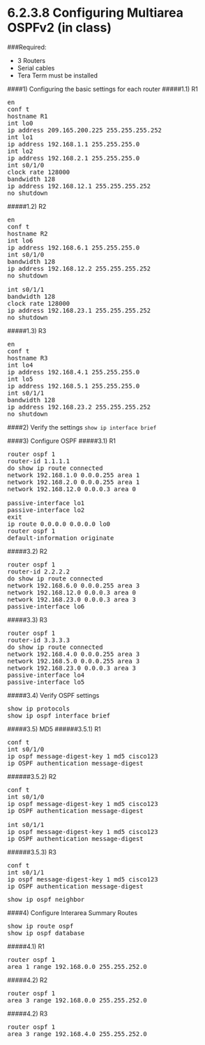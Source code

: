 # 6.2.3.8 Configuring Multiarea OSPFv2 (in class)

###Required:
- 3 Routers
- Serial cables
- Tera Term must be installed


####1) Configuring the basic settings for each router
#####1.1) R1
<pre>
en 
conf t
hostname R1
int lo0
ip address 209.165.200.225 255.255.255.252
int lo1
ip address 192.168.1.1 255.255.255.0
int lo2 
ip address 192.168.2.1 255.255.255.0
int s0/1/0
clock rate 128000
bandwidth 128
ip address 192.168.12.1 255.255.255.252
no shutdown
</pre>
#####1.2) R2
<pre>
en
conf t
hostname R2
int lo6
ip address 192.168.6.1 255.255.255.0
int s0/1/0
bandwidth 128
ip address 192.168.12.2 255.255.255.252
no shutdown

int s0/1/1
bandwidth 128
clock rate 128000
ip address 192.168.23.1 255.255.255.252
no shutdown
</pre>

#####1.3) R3
<pre>
en
conf t
hostname R3
int lo4 
ip address 192.168.4.1 255.255.255.0
int lo5
ip address 192.168.5.1 255.255.255.0
int s0/1/1
bandwidth 128
ip address 192.168.23.2 255.255.255.252
no shutdown
</pre>

####2) Verify the settings
```show ip interface brief```

####3) Configure OSPF 
#####3.1) R1
<pre>
router ospf 1
router-id 1.1.1.1
do show ip route connected
network 192.168.1.0 0.0.0.255 area 1
network 192.168.2.0 0.0.0.255 area 1
network 192.168.12.0 0.0.0.3 area 0

passive-interface lo1
passive-interface lo2
exit
ip route 0.0.0.0 0.0.0.0 lo0
router ospf 1
default-information originate
</pre>

#####3.2) R2
<pre>
router ospf 1
router-id 2.2.2.2
do show ip route connected
network 192.168.6.0 0.0.0.255 area 3
network 192.168.12.0 0.0.0.3 area 0
network 192.168.23.0 0.0.0.3 area 3
passive-interface lo6
</pre>

#####3.3) R3

<pre>
router ospf 1
router-id 3.3.3.3
do show ip route connected
network 192.168.4.0 0.0.0.255 area 3
network 192.168.5.0 0.0.0.255 area 3
network 192.168.23.0 0.0.0.3 area 3
passive-interface lo4
passive-interface lo5
</pre>

#####3.4) Verify OSPF settings
<pre>show ip protocols
show ip ospf interface brief</pre>

#####3.5) MD5
######3.5.1) R1
<pre>
conf t
int s0/1/0
ip ospf message-digest-key 1 md5 cisco123
ip OSPF authentication message-digest
</pre>

######3.5.2) R2
<pre>
conf t
int s0/1/0
ip ospf message-digest-key 1 md5 cisco123
ip OSPF authentication message-digest

int s0/1/1
ip ospf message-digest-key 1 md5 cisco123
ip OSPF authentication message-digest
</pre>

######3.5.3) R3
<pre>
conf t
int s0/1/1
ip ospf message-digest-key 1 md5 cisco123
ip OSPF authentication message-digest
</pre>
<pre>show ip ospf neighbor</pre>

####4) Configure Interarea Summary Routes
<pre>show ip route ospf
show ip ospf database</pre>

#####4.1) R1
<pre>
router ospf 1
area 1 range 192.168.0.0 255.255.252.0
</pre>

#####4.2) R2
<pre>
router ospf 1
area 3 range 192.168.0.0 255.255.252.0
</pre>

#####4.2) R3
<pre>
router ospf 1
area 3 range 192.168.4.0 255.255.252.0
</pre>